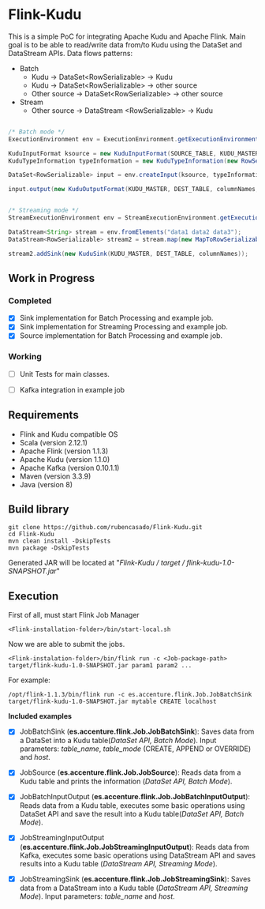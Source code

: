 # Flink-Kudu
This is a simple PoC for integrating Apache Kudu and Apache Flink. Main goal is to be able to read/write data from/to Kudu using the DataSet and DataStream APIs.
Data flows patterns:
* Batch
  * Kudu -> DataSet\<RowSerializable\> -> Kudu
  * Kudu -> DataSet\<RowSerializable\> -> other source
  * Other source -> DataSet\<RowSerializable\> -> other source
* Stream
  * Other source -> DataStream \<RowSerializable\> -> Kudu


```java

/* Batch mode */
ExecutionEnvironment env = ExecutionEnvironment.getExecutionEnvironment();

KuduInputFormat ksource = new KuduInputFormat(SOURCE_TABLE, KUDU_MASTER);
KuduTypeInformation typeInformation = new KuduTypeInformation(new RowSerializable());

DataSet<RowSerializable> input = env.createInput(ksource, typeInformation);

input.output(new KuduOutputFormat(KUDU_MASTER, DEST_TABLE, columnNames, KuduOutputFormat.CREATE));
```

```java

/* Streaming mode */
StreamExecutionEnvironment env = StreamExecutionEnvironment.getExecutionEnvironment();

DataStream<String> stream = env.fromElements("data1 data2 data3");
DataStream<RowSerializable> stream2 = stream.map(new MapToRowSerializable());

stream2.addSink(new KuduSink(KUDU_MASTER, DEST_TABLE, columnNames));

```

## Work in Progress
### Completed
- [x] Sink implementation for Batch Processing and example job.
- [x] Sink implementation for Streaming Processing and example job.
- [x] Source implementation for Batch Processing and example job.

### Working
- [ ] Unit Tests for main classes.
- [ ] Kafka integration in example job


## Requirements

* Flink and Kudu compatible OS
* Scala (version 2.12.1)
* Apache Flink (version 1.1.3)
* Apache Kudu (version 1.1.0)
* Apache Kafka (version 0.10.1.1)
* Maven (version 3.3.9)
* Java (version 8)


## Build library

```shell
git clone https://github.com/rubencasado/Flink-Kudu.git
cd Flink-Kudu
mvn clean install -DskipTests 
mvn package -DskipTests
```
Generated JAR will be located at "*Flink-Kudu / target / flink-kudu-1.0-SNAPSHOT.jar*"

## Execution

First of all, must start Flink Job Manager
```
<Flink-installation-folder>/bin/start-local.sh
```
Now we are able to submit the jobs.
```
<Flink-instalation-folder>/bin/flink run -c <Job-package-path> target/flink-kudu-1.0-SNAPSHOT.jar param1 param2 ...
```
For example:
```shell
/opt/flink-1.1.3/bin/flink run -c es.accenture.flink.Job.JobBatchSink target/flink-kudu-1.0-SNAPSHOT.jar mytable CREATE localhost
```

**Included examples**

- [x] JobBatchSink (**es.accenture.flink.Job.JobBatchSink**): Saves data from a DataSet into a Kudu table(*DataSet API, Batch Mode*). Input parameters: *table_name*, *table_mode* (CREATE, APPEND or OVERRIDE) and *host*.

- [x] JobSource (**es.accenture.flink.Job.JobSource**): Reads data from a Kudu table and prints the information (*DataSet API, Batch Mode*).

- [x] JobBatchInputOutput (**es.accenture.flink.Job.JobBatchInputOutput**): Reads data from a Kudu table, executes some basic operations using DataSet API and save the result into a Kudu table(*DataSet API, Batch Mode*).

- [x] JobStreamingInputOutput (**es.accenture.flink.Job.JobStreamingInputOutput**): Reads data from Kafka, executes some basic operations using DataStream API and saves results into a Kudu table (*DataStream API, Streaming Mode*).

- [x] JobStreamingSink (**es.accenture.flink.Job.JobStreamingSink**): Saves data from a DataStream into a Kudu table (*DataStream API, Streaming Mode*). Input parameters: *table_name* and *host*.
